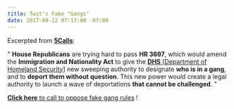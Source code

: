 ```yaml
---
title: Twit's Fake "Gangs"
date: 2017-09-12 07:17:00 -07:00
---
```


Excerpted from [**5Calls**](https://5calls.org/):

"   **House Republicans** are trying hard to pass **HR 3697**, which would amend the **Immigration and Nationality Act** to give the [**DHS** [Department of Homeland Security]](https://www.dhs.gov/) new sweeping authority to designate **who is in a gang**, and to **deport them without question**. This new power would create a legal authority to launch a wave of deportations **that cannot be challenged**.   "

[**Click here** to call to oppose fake gang rules](https://5calls.org/issue/recOZrOZH9D28m93p?utm_source=5+Calls+Newsletter&utm_campaign=829811b7b9-EMAIL_CAMPAIGN_2017_09_12&utm_medium=email&utm_term=0_624ef52208-829811b7b9-22782827) !